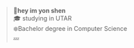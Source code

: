 > :penguin:**hey im yon shen**\
> :mortar_board: studying in UTAR\
> :snowflake:Bachelor degree in Computer Science\
> :zzz:
>
> 
